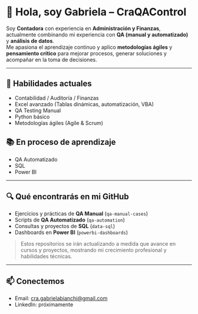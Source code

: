 # 👋 Hola, soy Gabriela – CraQAControl

Soy **Contadora** con experiencia en **Administración y Finanzas**, actualmente combinando mi experiencia con **QA (manual y automatizado)** y **análisis de datos**.  
Me apasiona el aprendizaje continuo y aplico **metodologías ágiles** y **pensamiento crítico** para mejorar procesos, generar soluciones y acompañar en la toma de decisiones.

---
## 🚀 Habilidades actuales
- Contabilidad / Auditoría / Finanzas  
- Excel avanzado (Tablas dinámicas, automatización, VBA)  
- QA Testing Manual  
- Python básico  
- Metodologías ágiles (Agile & Scrum)  

## 📚 En proceso de aprendizaje
- QA Automatizado  
- SQL  
- Power BI  

---
## 🔍 Qué encontrarás en mi GitHub
- Ejercicios y prácticas de **QA Manual** (`qa-manual-cases`)  
- Scripts de **QA Automatizado** (`qa-automation`)  
- Consultas y proyectos de **SQL** (`data-sql`)  
- Dashboards en **Power BI** (`powerbi-dashboards`)  

> Estos repositorios se irán actualizando a medida que avance en cursos y proyectos, mostrando mi crecimiento profesional y habilidades técnicas.

---
## 📫 Conectemos
- Email: cra.gabrielabianchi@gmail.com
- LinkedIn: próximamente

